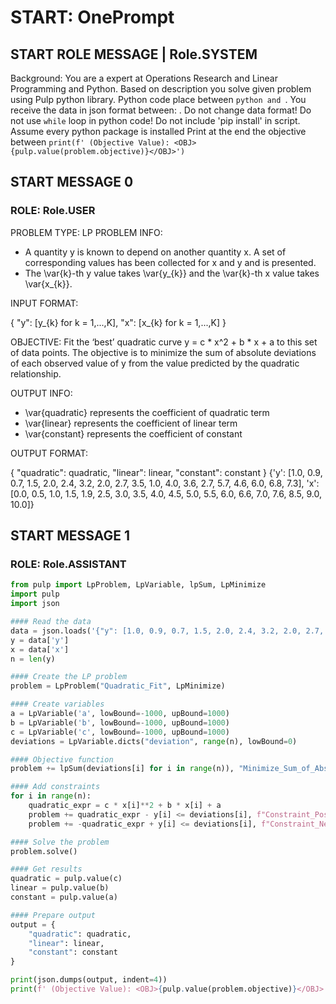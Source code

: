 # START: OnePrompt 
## START ROLE MESSAGE | Role.SYSTEM 
Background: You are a expert at Operations Research and Linear Programming and Python. Based on description you solve given problem using Pulp python library. Python code place between ```python and ```. You receive the data in json format between: <DATA></DATA>. Do not change data format! Do not use `while` loop in python code! Do not include 'pip install' in script. Assume every python package is installed Print at the end the objective between <OBJ></OBJ> `print(f' (Objective Value): <OBJ>{pulp.value(problem.objective)}</OBJ>')`  
## START MESSAGE 0 
### ROLE: Role.USER
<DESCRIPTION>
PROBLEM TYPE: LP
PROBLEM INFO:

- A quantity y is known to depend on another quantity x. A set of corresponding values has been collected for x and y and is presented.
- The \var{k}-th y value takes \var{y_{k}} and the \var{k}-th x value takes \var{x_{k}}.

INPUT FORMAT:

{
    "y": [y_{k} for k = 1,...,K],
    "x": [x_{k} for k = 1,...,K]
}


OBJECTIVE: Fit the ‘best’ quadratic curve y = c * x^2 + b * x + a to this set of data points. The objective is to minimize the sum of absolute deviations of each observed value of y from the value predicted by the quadratic relationship.

OUTPUT INFO:

- \var{quadratic} represents the coefficient of quadratic term
- \var{linear} represents the coefficient of linear term
- \var{constant} represents the coefficient of constant

OUTPUT FORMAT:

{
    "quadratic": quadratic,
    "linear": linear,
    "constant": constant
}
</DESCRIPTION>
<DATA>
{'y': [1.0, 0.9, 0.7, 1.5, 2.0, 2.4, 3.2, 2.0, 2.7, 3.5, 1.0, 4.0, 3.6, 2.7, 5.7, 4.6, 6.0, 6.8, 7.3], 'x': [0.0, 0.5, 1.0, 1.5, 1.9, 2.5, 3.0, 3.5, 4.0, 4.5, 5.0, 5.5, 6.0, 6.6, 7.0, 7.6, 8.5, 9.0, 10.0]}</DATA>


## START MESSAGE 1 
### ROLE: Role.ASSISTANT
```python
from pulp import LpProblem, LpVariable, lpSum, LpMinimize
import pulp
import json

#### Read the data
data = json.loads('{"y": [1.0, 0.9, 0.7, 1.5, 2.0, 2.4, 3.2, 2.0, 2.7, 3.5, 1.0, 4.0, 3.6, 2.7, 5.7, 4.6, 6.0, 6.8, 7.3], "x": [0.0, 0.5, 1.0, 1.5, 1.9, 2.5, 3.0, 3.5, 4.0, 4.5, 5.0, 5.5, 6.0, 6.6, 7.0, 7.6, 8.5, 9.0, 10.0]}')
y = data['y']
x = data['x']
n = len(y)

#### Create the LP problem
problem = LpProblem("Quadratic_Fit", LpMinimize)

#### Create variables
a = LpVariable('a', lowBound=-1000, upBound=1000)
b = LpVariable('b', lowBound=-1000, upBound=1000)
c = LpVariable('c', lowBound=-1000, upBound=1000)
deviations = LpVariable.dicts("deviation", range(n), lowBound=0)

#### Objective function
problem += lpSum(deviations[i] for i in range(n)), "Minimize_Sum_of_Absolute_Deviations"

#### Add constraints
for i in range(n):
    quadratic_expr = c * x[i]**2 + b * x[i] + a
    problem += quadratic_expr - y[i] <= deviations[i], f"Constraint_Pos_{i}"
    problem += -quadratic_expr + y[i] <= deviations[i], f"Constraint_Neg_{i}"

#### Solve the problem
problem.solve()

#### Get results
quadratic = pulp.value(c)
linear = pulp.value(b)
constant = pulp.value(a)

#### Prepare output
output = {
    "quadratic": quadratic,
    "linear": linear,
    "constant": constant
}

print(json.dumps(output, indent=4))
print(f' (Objective Value): <OBJ>{pulp.value(problem.objective)}</OBJ>')
```


